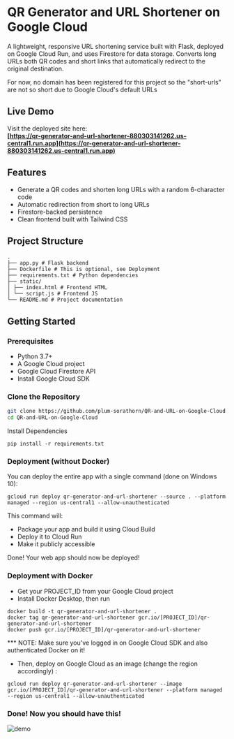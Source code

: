 # QR Generator and URL Shortener on Google Cloud

A lightweight, responsive URL shortening service built with Flask, deployed on Google Cloud Run, and uses Firestore for data storage. Converts long URLs both QR codes and short links that automatically redirect to the original destination.

For now, no domain has been registered for this project so the "short-urls" are not so short due to Google Cloud's default URLs

## Live Demo

Visit the deployed site here:  
**[https://qr-generator-and-url-shortener-880303141262.us-central1.run.app](https://qr-generator-and-url-shortener-880303141262.us-central1.run.app)**

## Features

- Generate a QR codes and shorten long URLs with a random 6-character code
- Automatic redirection from short to long URLs
- Firestore-backed persistence
- Clean frontend built with Tailwind CSS

## Project Structure
```
. 
├── app.py # Flask backend
├── Dockerfile # This is optional, see Deployment
├── requirements.txt # Python dependencies 
├── static/ 
│ ├── index.html # Frontend HTML 
│ └── script.js # Frontend JS 
└── README.md # Project documentation
```

## Getting Started

### Prerequisites

- Python 3.7+
- A Google Cloud project 
- Google Cloud Firestore API
- Install Google Cloud SDK

### Clone the Repository

```bash
git clone https://github.com/plum-sorathorn/QR-and-URL-on-Google-Cloud.git
cd QR-and-URL-on-Google-Cloud
```

Install Dependencies

```
pip install -r requirements.txt
```

### Deployment (without Docker)

You can deploy the entire app with a single command (done on Windows 10):

```
gcloud run deploy qr-generator-and-url-shortener --source . --platform managed --region us-central1 --allow-unauthenticated
```

This command will:
- Package your app and build it using Cloud Build
- Deploy it to Cloud Run
- Make it publicly accessible

Done! Your web app should now be deployed!

### Deployment with Docker

- Get your PROJECT_ID from your Google Cloud project
- Install Docker Desktop, then run

```
docker build -t qr-generator-and-url-shortener .
docker tag qr-generator-and-url-shortener gcr.io/[PROJECT_ID]/qr-generator-and-url-shortener
docker push gcr.io/[PROJECT_ID]/qr-generator-and-url-shortener
```
*** NOTE: Make sure you've logged in on Google Cloud SDK and also authenticated Docker on it!

- Then, deploy on Google Cloud as an image (change the region accordingly) :

```
gcloud run deploy qr-generator-and-url-shortener --image gcr.io/[PROJECT_ID]/qr-generator-and-url-shortener --platform managed --region us-central1 --allow-unauthenticated
```

### Done! Now you should have this!

![demo](gifs/demo.gif)
